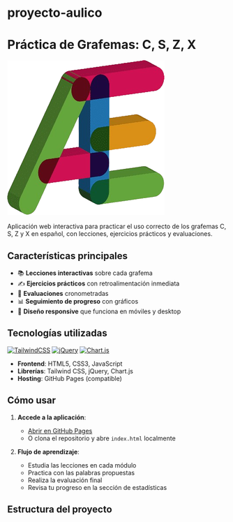 # proyecto-aulico
# Práctica de Grafemas: C, S, Z, X

![Demo del proyecto](images/savila.png) <!-- Reemplaza con una imagen real de tu proyecto -->

Aplicación web interactiva para practicar el uso correcto de los grafemas C, S, Z y X en español, con lecciones, ejercicios prácticos y evaluaciones.

## Características principales

- 📚 **Lecciones interactivas** sobre cada grafema
- ✍️ **Ejercicios prácticos** con retroalimentación inmediata
- 🎯 **Evaluaciones** cronometradas
- 📊 **Seguimiento de progreso** con gráficos
- 📱 **Diseño responsive** que funciona en móviles y desktop

## Tecnologías utilizadas

[![TailwindCSS](https://img.shields.io/badge/Tailwind_CSS-38B2AC?style=for-the-badge&logo=tailwind-css&logoColor=white)](https://tailwindcss.com/)
[![jQuery](https://img.shields.io/badge/jQuery-0769AD?style=for-the-badge&logo=jquery&logoColor=white)](https://jquery.com/)
[![Chart.js](https://img.shields.io/badge/Chart.js-FF6384?style=for-the-badge&logo=chartdotjs&logoColor=white)](https://www.chartjs.org/)

- **Frontend**: HTML5, CSS3, JavaScript
- **Librerías**: Tailwind CSS, jQuery, Chart.js
- **Hosting**: GitHub Pages (compatible)

## Cómo usar

1. **Accede a la aplicación**:
   - [Abrir en GitHub Pages](https://tunombredeusuario.github.io/turepositorio) <!-- Reemplaza con tu URL -->
   - O clona el repositorio y abre `index.html` localmente

2. **Flujo de aprendizaje**:
   - Estudia las lecciones en cada módulo
   - Practica con las palabras propuestas
   - Realiza la evaluación final
   - Revisa tu progreso en la sección de estadísticas

## Estructura del proyecto
